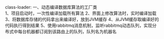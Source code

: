 class-loader:
一、动态编译数据库算法的工厂类 </br>
 1、项目启动时，一次性编译加载所有算法 
 2、界面上修改算法时，实时编译加载 
 3、将数据库存储的代码拿出来编译好，放到JVM缓存 
 4、从JVM缓存取编译好的代码执行得到结果 
 5、使用rabbitmq消息机制，监听rabbitmq动态队列，实现分布式中每台机器都订阅到该路由上的队列，队列名为机器名 
